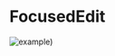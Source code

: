 # FocusedEdit
![example)](https://user-images.githubusercontent.com/1225579/170637829-af815195-a904-4b97-8def-36b3475ffce7.gif)
